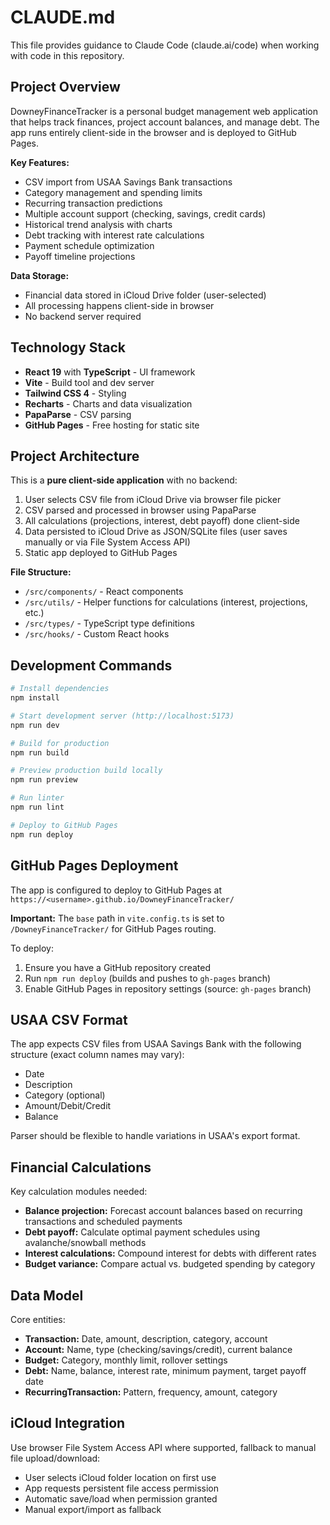 # CLAUDE.md

This file provides guidance to Claude Code (claude.ai/code) when working with code in this repository.

## Project Overview

DowneyFinanceTracker is a personal budget management web application that helps track finances, project account balances, and manage debt. The app runs entirely client-side in the browser and is deployed to GitHub Pages.

**Key Features:**
- CSV import from USAA Savings Bank transactions
- Category management and spending limits
- Recurring transaction predictions
- Multiple account support (checking, savings, credit cards)
- Historical trend analysis with charts
- Debt tracking with interest rate calculations
- Payment schedule optimization
- Payoff timeline projections

**Data Storage:**
- Financial data stored in iCloud Drive folder (user-selected)
- All processing happens client-side in browser
- No backend server required

## Technology Stack

- **React 19** with **TypeScript** - UI framework
- **Vite** - Build tool and dev server
- **Tailwind CSS 4** - Styling
- **Recharts** - Charts and data visualization
- **PapaParse** - CSV parsing
- **GitHub Pages** - Free hosting for static site

## Project Architecture

This is a **pure client-side application** with no backend:

1. User selects CSV file from iCloud Drive via browser file picker
2. CSV parsed and processed in browser using PapaParse
3. All calculations (projections, interest, debt payoff) done client-side
4. Data persisted to iCloud Drive as JSON/SQLite files (user saves manually or via File System Access API)
5. Static app deployed to GitHub Pages

**File Structure:**
- `/src/components/` - React components
- `/src/utils/` - Helper functions for calculations (interest, projections, etc.)
- `/src/types/` - TypeScript type definitions
- `/src/hooks/` - Custom React hooks

## Development Commands

```bash
# Install dependencies
npm install

# Start development server (http://localhost:5173)
npm run dev

# Build for production
npm run build

# Preview production build locally
npm run preview

# Run linter
npm run lint

# Deploy to GitHub Pages
npm run deploy
```

## GitHub Pages Deployment

The app is configured to deploy to GitHub Pages at `https://<username>.github.io/DowneyFinanceTracker/`

**Important:** The `base` path in `vite.config.ts` is set to `/DowneyFinanceTracker/` for GitHub Pages routing.

To deploy:
1. Ensure you have a GitHub repository created
2. Run `npm run deploy` (builds and pushes to `gh-pages` branch)
3. Enable GitHub Pages in repository settings (source: `gh-pages` branch)

## USAA CSV Format

The app expects CSV files from USAA Savings Bank with the following structure (exact column names may vary):
- Date
- Description
- Category (optional)
- Amount/Debit/Credit
- Balance

Parser should be flexible to handle variations in USAA's export format.

## Financial Calculations

Key calculation modules needed:
- **Balance projection:** Forecast account balances based on recurring transactions and scheduled payments
- **Debt payoff:** Calculate optimal payment schedules using avalanche/snowball methods
- **Interest calculations:** Compound interest for debts with different rates
- **Budget variance:** Compare actual vs. budgeted spending by category

## Data Model

Core entities:
- **Transaction:** Date, amount, description, category, account
- **Account:** Name, type (checking/savings/credit), current balance
- **Budget:** Category, monthly limit, rollover settings
- **Debt:** Name, balance, interest rate, minimum payment, target payoff date
- **RecurringTransaction:** Pattern, frequency, amount, category

## iCloud Integration

Use browser File System Access API where supported, fallback to manual file upload/download:
- User selects iCloud folder location on first use
- App requests persistent file access permission
- Automatic save/load when permission granted
- Manual export/import as fallback
